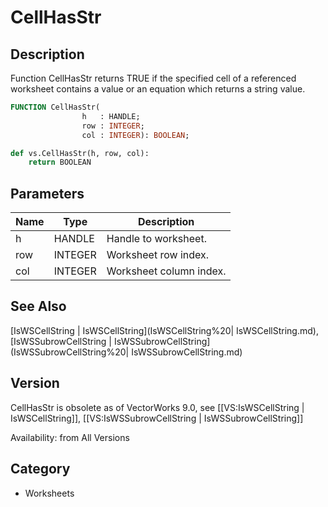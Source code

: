 # CellHasStr

## Description
Function CellHasStr returns TRUE if the specified cell of a referenced worksheet contains a value or an equation which returns a string value.

```pascal
FUNCTION CellHasStr(
				h   : HANDLE;
				row : INTEGER;
				col : INTEGER): BOOLEAN;
```

```python
def vs.CellHasStr(h, row, col):
    return BOOLEAN
```

## Parameters
|Name|Type|Description|
|---|---|---|
|h|HANDLE|Handle to worksheet.|
|row|INTEGER|Worksheet row index.|
|col|INTEGER|Worksheet column index.|

## See Also
[IsWSCellString | IsWSCellString](IsWSCellString%20| IsWSCellString.md), [IsWSSubrowCellString | IsWSSubrowCellString](IsWSSubrowCellString%20| IsWSSubrowCellString.md)

## Version
CellHasStr is obsolete as of VectorWorks 9.0, see [[VS:IsWSCellString | IsWSCellString]], [[VS:IsWSSubrowCellString | IsWSSubrowCellString]]

Availability: from All Versions

## Category
* Worksheets

